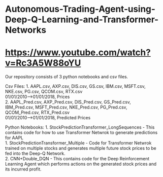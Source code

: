 # Autonomous-Trading-Agent-using-Deep-Q-Learning-and-Transformer-Networks
# https://www.youtube.com/watch?v=Rc3A5W88oYU

Our repository consists of 3 python notebooks and csv files.

Csv Files: 
    1. AAPL.csv, AXP.csv, DIS.csv, GS.csv, IBM.csv, MSFT.csv, NKE.csv, PG.csv, QCOM.csv, RTX.csv <br>
    01/01/2010-->01/01/2018, Prices <br>
    2. AAPL_Pred.csv, AXP_Pred.csv, DIS_Pred.csv, GS_Pred.csv, IBM_Pred.csv, MSFT_Pred.csv, NKE_Pred.csv, PG_Pred.csv, QCOM_Pred.csv, RTX_Pred.csv <br>
    01/01/2010-->01/01/2018, Predicted Prices <br>

Python Notebooks:
    1. StockPredictionTransformer_LongSequences - This contains code for how to use Transformer Netwrok to generate predictions for AAPL <br>
    1. StockPredictionTransformer_Multiple - Code for Transformer Netwrok trained on multiple stocks and generates multiple future stock prices to be fed into the Deep-Q Network. <br>
    2. CNN+Double_DQN - This contains code for the Deep Reinforcement Learning Agent which performs actions on the generated stock prices and its incurred profit.
